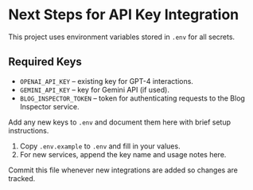 # Next Steps for API Key Integration

This project uses environment variables stored in `.env` for all secrets.

## Required Keys
- `OPENAI_API_KEY` – existing key for GPT-4 interactions.
- `GEMINI_API_KEY` – key for Gemini API (if used).
- `BLOG_INSPECTOR_TOKEN` – token for authenticating requests to the Blog Inspector service.

Add any new keys to `.env` and document them here with brief setup instructions.

1. Copy `.env.example` to `.env` and fill in your values.
2. For new services, append the key name and usage notes here.

Commit this file whenever new integrations are added so changes are tracked.
